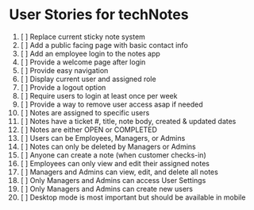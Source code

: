 # User Stories for techNotes

01. [ ] Replace current sticky note system
02. [ ] Add a public facing page with basic contact info 
03. [ ] Add an employee login to the notes app 
04. [ ] Provide a welcome page after login 
05. [ ] Provide easy navigation
06. [ ] Display current user and assigned role 
07. [ ] Provide a logout option 
08. [ ] Require users to login at least once per week
09. [ ] Provide a way to remove user access asap if needed 
10. [ ] Notes are assigned to specific users 
11. [ ] Notes have a ticket #, title, note body, created & updated dates
12. [ ] Notes are either OPEN or COMPLETED 
13. [ ] Users can be Employees, Managers, or Admins 
14. [ ] Notes can only be deleted by Managers or Admins 
15. [ ] Anyone can create a note (when customer checks-in)
16. [ ] Employees can only view and edit their assigned notes  
17. [ ] Managers and Admins can view, edit, and delete all notes 
18. [ ] Only Managers and Admins can access User Settings 
19. [ ] Only Managers and Admins can create new users 
20. [ ] Desktop mode is most important but should be available in mobile 
